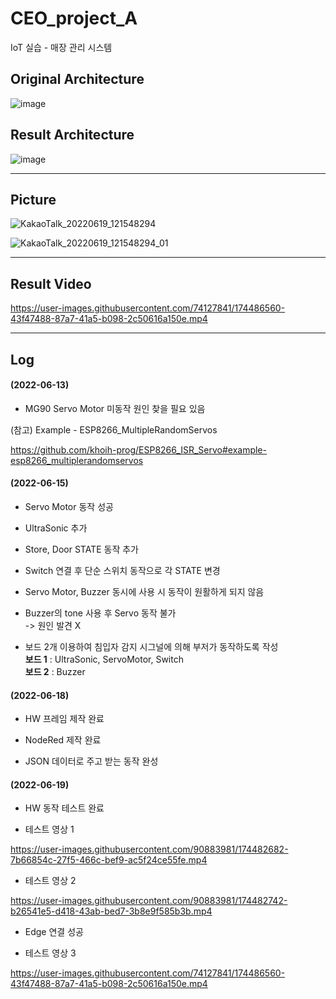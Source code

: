 # CEO_project_A

IoT 실습 - 매장 관리 시스템

## Original Architecture
![image](https://user-images.githubusercontent.com/90883981/174765833-4ae0bc18-7a90-43e8-819e-eaa7602a07b8.png)

## Result Architecture
![image](https://user-images.githubusercontent.com/90883981/174766036-68817b16-ad15-4a41-9288-448a60740fac.png)




---
## Picture
   
![KakaoTalk_20220619_121548294](https://user-images.githubusercontent.com/96249554/174464401-2804f54a-4180-4e36-ae35-e8e62ebaa867.jpg)
   
![KakaoTalk_20220619_121548294_01](https://user-images.githubusercontent.com/96249554/174464403-51e97376-7d56-48c6-a06c-9d0950bd130d.jpg)

   
---
## Result Video
   

https://user-images.githubusercontent.com/74127841/174486560-43f47488-87a7-41a5-b098-2c50616a150e.mp4



   
   
---
## Log
   
#### (2022-06-13)
* MG90 Servo Motor 미동작 원인 찾을 필요 있음
   
(참고) Example - ESP8266_MultipleRandomServos   

https://github.com/khoih-prog/ESP8266_ISR_Servo#example-esp8266_multiplerandomservos   
   
   
#### (2022-06-15)
* Servo Motor 동작 성공
* UltraSonic 추가
* Store, Door STATE 동작 추가
* Switch 연결 후 단순 스위치 동작으로 각 STATE 변경
* Servo Motor, Buzzer 동시에 사용 시 동작이 원활하게 되지 않음   
* Buzzer의 tone 사용 후 Servo 동작 불가   
 -> 원인 발견 X   
 
 
* 보드 2개 이용하여 침입자 감지 시그널에 의해 부저가 동작하도록 작성   
**보드 1** : UltraSonic, ServoMotor, Switch   
**보드 2** : Buzzer   
   
   
#### (2022-06-18)
* HW 프레임 제작 완료   
   
* NodeRed 제작 완료   
   
* JSON 데이터로 주고 받는 동작 완성   
   
   
#### (2022-06-19)
* HW 동작 테스트 완료   
   
* 테스트 영상 1



https://user-images.githubusercontent.com/90883981/174482682-7b66854c-27f5-466c-bef9-ac5f24ce55fe.mp4


* 테스트 영상 2


https://user-images.githubusercontent.com/90883981/174482742-b26541e5-d418-43ab-bed7-3b8e9f585b3b.mp4


* Edge 연결 성공

* 테스트 영상 3




https://user-images.githubusercontent.com/74127841/174486560-43f47488-87a7-41a5-b098-2c50616a150e.mp4


